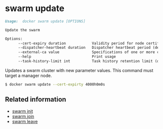 <!--[metadata]>
+++
title = "swarm update"
description = "The swarm update command description and usage"
keywords = ["swarm, update"]
advisory = "rc"
[menu.main]
parent = "smn_cli"
+++
<![end-metadata]-->

# swarm update

```markdown
Usage:  docker swarm update [OPTIONS]

Update the swarm

Options:
      --cert-expiry duration            Validity period for node certificates (default 2160h0m0s)
      --dispatcher-heartbeat duration   Dispatcher heartbeat period (default 5s)
      --external-ca value               Specifications of one or more certificate signing endpoints
      --help                            Print usage
      --task-history-limit int          Task history retention limit (default 10)
```

Updates a swarm cluster with new parameter values. This command must target a manager node.


```bash
$ docker swarm update --cert-expirty 4000h0m0s
```

## Related information

* [swarm init](swarm_init.md)
* [swarm join](swarm_join.md)
* [swarm leave](swarm_leave.md)
